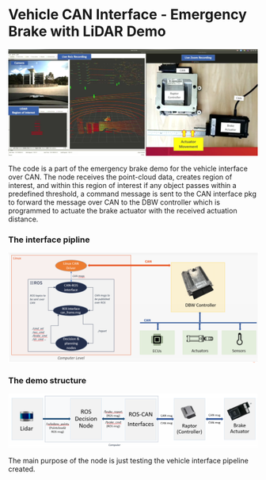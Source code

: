 # Vehicle CAN Interface - Emergency Brake with LiDAR Demo

<img src="https://github.com/atefemran/Deep-Orange13-playground/blob/main/Vehicle%20CAN%20Interface%20-%20Emergency%20Brake%20with%20LiDAR%20Demo/images/viseo.png?raw=true" alt="screenshot" width="700">

The code is a part of the emergency brake demo for the vehicle interface over CAN. The node receives the point-cloud data, creates region of interest, and within this region of interest if any object passes within a predefined threshold, a command message is sent to the CAN interface pkg to forward the message over CAN to the DBW controller which is programmed to actuate the brake actuator with the received actuation distance.

### The interface pipline
![picture alt](https://github.com/atefemran/Deep-Orange13-playground/blob/main/Vehicle%20CAN%20Interface%20-%20Emergency%20Brake%20with%20LiDAR%20Demo/images/readme01.PNG?raw=true)

### The demo structure 
![picture alt](https://github.com/atefemran/Deep-Orange13-playground/blob/main/Vehicle%20CAN%20Interface%20-%20Emergency%20Brake%20with%20LiDAR%20Demo/images/readme02.PNG?raw=true)

The main purpose of the node is just testing the vehicle interface pipeline created.


